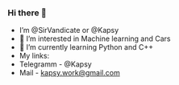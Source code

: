 ### Hi there 👋
- I’m @SirVandicate or @Kapsy
- 👀 I’m interested in Machine learning and Cars
- 🌱 I’m currently learning Python and C++
- My links:
- Telegramm - @Kapsy
- Mail - kapsy.work@gmail.com
